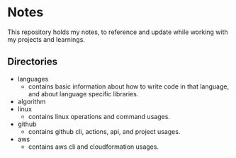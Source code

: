 # Notes
This repository holds my notes, to reference and update while working with my projects and learnings.

## Directories
- languages
  - contains basic information about how to write code in that language, and about language specific libraries.
- algorithm
- linux
  - contains linux operations and command usages.
- github
  - contains github cli, actions, api, and project usages.
- aws
  - contains aws cli and cloudformation usages.
